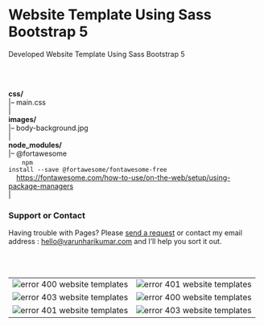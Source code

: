 # Website Template Using Sass Bootstrap 5

 Developed Website Template Using Sass Bootstrap 5


<br>
<br>

**css/**<br>
|– main.css <br>
| <br>
**images/**<br>
|– body-background.jpg <br>
| <br>
**node_modules/**<br>
|– @fortawesome <br>
&nbsp;&nbsp;&nbsp;&nbsp; <code>
npm install --save @fortawesome/fontawesome-free</code> <br>
&nbsp;&nbsp;&nbsp;&nbsp;https://fontawesome.com/how-to-use/on-the-web/setup/using-package-managers
<br>
| <br>

### Support or Contact

Having trouble with Pages? Please [send a request](https://varunharikumar.com/lets-talk.php) or contact my email address : hello@varunharikumar.com and I’ll help you sort it out.

<br>
<br>


<table>
  <tbody>
    <tr>
      <td>
        <img
          src="screenshots/Error-400.JPG"
          alt="error 400 website templates"
        />
      </td>
      <td>
        <img
          src="screenshots/Error-401.JPG"
          alt="error 401 website templates"
        />
      </td>     
    </tr>
    <tr>
      <td>
        <img
          src="screenshots/Error-403.JPG"
          alt="error 403 website templates"
        />
      </td>
      <td>
        <img
          src="screenshots/Error-404.JPG"
          alt="error 400 website templates"
        />
      </td>      
    </tr>
    <tr>
      <td>
        <img
          src="screenshots/Error-500.JPG"
          alt="error 401 website templates"
        />
      </td>
      <td>
        <img
          src="screenshots/Error-503.JPG"
          alt="error 403 website templates"
        />
      </td>     
    </tr>
  </tbody>
</table>




